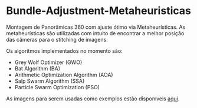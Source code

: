 # Bundle-Adjustment-Metaheuristicas
Montagem de Panorâmicas 360 com ajuste ótimo via Metaheurísticas. As metaheurísticas são utilizadas com intuito de encontrar a melhor posição das câmeras para o stitching de imagens.

Os algoritmos implementados no momento são:
* Grey Wolf Optimizer (GWO)
* Bat Algorithm (BA)
* Arithmetic Optimization Algorithm (AOA)
* Salp Swarm Algorithm (SSA)
* Particle Swarm Optimization (PSO)

As imagens para serem usadas como exemplos estão disponíveis [aqui](https://github.com/mariajuliagrin/Bundle-Adjustment-Metaheuristicas/releases/tag/0.1).


